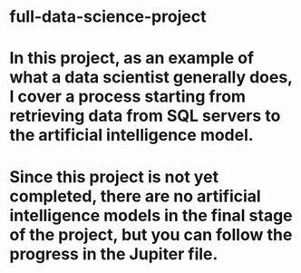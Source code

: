 # full-data-science-project
# In this project, as an example of what a data scientist generally does, I cover a process starting from retrieving data from SQL servers to the artificial intelligence model.
# Since this project is not yet completed, there are no artificial intelligence models in the final stage of the project, but you can follow the progress in the Jupiter file.
